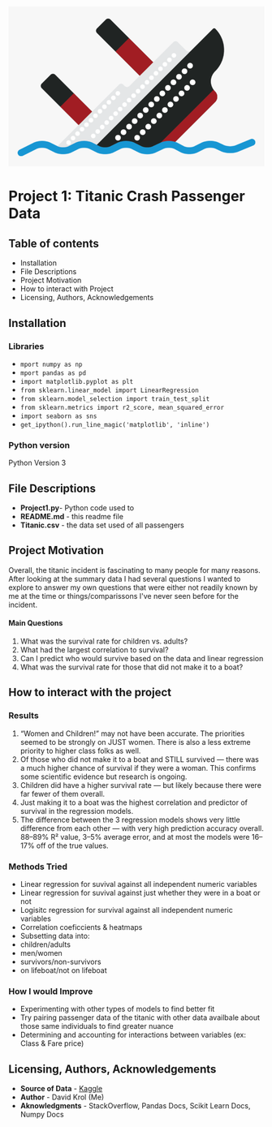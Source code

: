 [![Titanic](/titaniclogo.png "Titanic")](# "Titanic")
# Project 1: Titanic Crash Passenger Data
## Table of contents
- Installation
- File Descriptions
- Project Motivation
- How to interact with Project
- Licensing, Authors, Acknowledgements
## Installation
### Libraries
- `mport numpy as np`
- `mport pandas as pd`
- `import matplotlib.pyplot as plt`
- `from sklearn.linear_model import LinearRegression`
- `from sklearn.model_selection import train_test_split`
- `from sklearn.metrics import r2_score, mean_squared_error`
- `import seaborn as sns`
- `get_ipython().run_line_magic('matplotlib', 'inline')`
### Python version
Python Version 3
## File Descriptions
- **Project1.py**- Python code used to 
- **README.md** - this readme file
- **Titanic.csv** - the data set used of all passengers
## Project Motivation
Overall, the titanic incident is fascinating to many people for many reasons. After looking at the summary data I had several questions I wanted to explore to answer my own questions that were either not readily known by me at the time or things/comparissons I've never seen before for the incident.
#### Main Questions
1. What was the survival rate for children vs. adults?
2. What had the largest correlation to survival?
3. Can I predict who would survive based on the data and linear regression
4. What was the survival rate for those that did not make it to a boat?
## How to interact with the project
### Results
1. “Women and Children!” may not have been accurate. The priorities seemed to be strongly on JUST women. There is also a less extreme priority to higher class folks as well.
2. Of those who did not make it to a boat and STILL survived — there was a much higher chance of survival if they were a woman. This confirms some scientific evidence but research is ongoing.
3. Children did have a higher survival rate — but likely because there were far fewer of them overall.
4. Just making it to a boat was the highest correlation and predictor of survival in the regression models.
5. The difference between the 3 regression models shows very little difference from each other — with very high prediction accuracy overall. 88–89% R² value, 3–5% average error, and at most the models were 16–17% off of the true values.
### Methods Tried
- Linear regression for suvival against all independent numeric variables
- Linear regression for suvival against just whether they were in a boat or not
- Logisitc regression for survival against all independent numeric variables
- Correlation coeficcients & heatmaps
- Subsetting data into:
 - children/adults
 - men/women
 - survivors/non-survivors
 - on lifeboat/not on lifeboat
### How I would Improve
- Experimenting with other types of models to find better fit
- Try pairing passenger data of the titanic with other data availbale about those same individuals to find greater nuance
- Determining and accounting for interactions between variables (ex: Class & Fare price)
## Licensing, Authors, Acknowledgements
- **Source of Data** - [Kaggle](https://www.kaggle.com/c/titanic "Kaggle")
- **Author** - David Krol (Me)
- **Aknowledgments** - StackOverflow, Pandas Docs, Scikit Learn Docs, Numpy Docs
